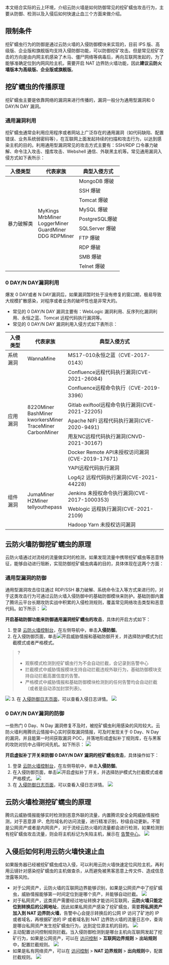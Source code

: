 本文结合实际的云上环境，介绍云防火墙是如何防御常见的挖矿蠕虫攻击行为，主要从防御、检测以及入侵后如何快速止血三个方面来做介绍。

## 限制条件
挖矿蠕虫行为的防御是通过云防火墙的入侵防御模块来实现的，目前 IPS 版、高级版、企业版和旗舰版均支持入侵防御功能，可以防御挖矿攻击。但是常见挖矿攻击的方向是由内网主机感染了木马、僵尸网络等病毒后，再向互联网发起的，为了能够准确定位到内网风险主机，需要开启 NAT 边界防火墙功能，因此**建议云防火墙版本为高级版、企业版或旗舰版**。

## 挖矿蠕虫的传播原理
挖矿蠕虫主要是依靠网络的漏洞来进行传播的，漏洞一般分为通用型漏洞和 0 DAY/N DAY 漏洞。

### 通用漏洞利用
挖矿蠕虫通常会利用应用程序或者网站上广泛存在的通用漏洞（如代码缺陷、配置错误、业务系统弱密码等），在互联网上面发起持续的扫描和攻击行为，以达到感染主机的目的。利用通用型漏洞常见的攻击方式主要有：SSH/RDP 口令暴力破解、命令注入攻击、撞库攻击、Webshell 通信、外联黑主机等。常见通用漏洞入侵方式如下表所示：
<table>
<thead>
<tr>
<th>入侵类型</th>
<th>代表家族</th>
<th>典型入侵方式</th>
</tr>
</thead>
<tbody><tr>
<td rowspan=11>暴力破解类</td>
<td rowspan=11>MyKings<br>MrbMiner<br>LoggerMiner<br>GuardMiner<br>DDG RDPMiner</td>
<td>MongoDB 爆破</td>
</tr>
<tr>
 <td>SSH 爆破</td>
</tr>
<tr>
 <td>Tomcat 爆破</td>
</tr>
<tr>
<td>MySQL 爆破</td>
</tr>
<tr>
  <td>PostgreSQL爆破</td>
</tr>
<tr>
  <td>SQLServer 爆破</td>
</tr>
<tr>
  <td>FTP 爆破</td>
</tr>
<tr>
  <td>RDP 爆破</td>
</tr>
<tr>
  <td>SMB 爆破</td>
</tr>
<tr>
  <td>Telnet 爆破</td>
</tr>
</tbody></table>

### 0 DAY/N DAY漏洞利用
爆发 0 DAY或者 N DAY漏洞后，如果漏洞暂时处于没有修复的窗口期，极易导致大规模扩散感染，对程序或者业务的破坏性也是非常大的。
- 常见的 0 DAY/N DAY 漏洞主要有：WebLogic 漏洞利用、反序列化漏洞利用、永恒之蓝、Tomcat 远程代码执行漏洞等。
- 常见的 0 DAY/N DAY 漏洞利用入侵方式如下表所示：
<table>
<thead>
<tr>
<th>入侵类型</th>
<th>代表家族</th>
<th>典型入侵方式</th>
</tr>
</thead>
<tbody><tr>
<td>系统漏洞</td>
<td>WannaMine</td>
<td>MS17-010永恒之蓝（CVE-2017-0143）</td>
</tr>
<tr>
<td rowspan=7>应用漏洞</td>
<td rowspan=7>8220Miner<br>BashMiner<br>kworkersMiner<br>TraceMiner<br>CarbonMiner</td>
<td>Confluence远程代码执行漏洞(CVE-2021-26084)</td>
</tr>
<tr>
<td>Confluence远程命令执行（CVE-2019-3396）</td>
</tr>
<tr>
<td>Gitlab exiftool远程命令执行漏洞(CVE-2021-22205)</td>
</tr>
<tr>
<td>Apache NIFI 远程代码执行漏洞(CVE-2020-9491)</td>
</tr>
<tr>
<td>用友NC远程代码执行漏洞(CNVD-2021-30167)</td>
</tr>
<tr>
<td>Docker Remote API未授权访问漏洞(CVE-2019-17671)</td>
</tr>
<tr>
<td>YAPI远程代码执行漏洞</td>
</tr>
<tr>
<td rowspan=4>组件漏洞</td>
<td rowspan=4>JumaMiner<br>H2Miner<br>tellyouthepass</td>
<td>Log4j2 远程代码执行漏洞(CVE-2021-44228)</td>
</tr>
<tr>
<td>Jenkins 未授权命令执行漏洞(CVE-2017-1000353)</td>
</tr>
<tr>
<td>Weblogic 远程执行漏洞(CVE-2021-2109)</td>
</tr>
<tr>
<td>Hadoop Yarn 未授权访问漏洞</td>
</tr>
</tbody></table>

## 云防火墙防御挖矿蠕虫的原理
云防火墙通过对流经的流量做实时的检测，如果发现流量中携带挖矿蠕虫等恶意特征，能够自动进行阻断，实现防御挖矿蠕虫病毒的目的，具体体现在这两个方面：

### 通用型漏洞的防御
通用型漏洞攻击往往通过 RDP/SSH 暴力破解、系统命令注入等方式来进行的，对于这类攻击行为可通过云防火墙入侵防御中的基础防御模块来防护。基础防御内置了腾讯云平台长期攻防实战中积累的入侵检测规则，覆盖常见网络攻击类型和恶意代码。如下所示：
![](https://qcloudimg.tencent-cloud.cn/raw/098e40e23c0acae0817b834f437355fb.png)

**开启基础防御功能来防御通用漏洞挖矿蠕虫的攻击**，具体的开启方式如下：
1. 登录 [云防火墙控制台](https://console.cloud.tencent.com/cfw/asset)，在左侧导航中，单击**入侵防御**。
2. 在入侵防御页面，单击![](https://qcloudimg.tencent-cloud.cn/raw/6b585aa1156a486d15c5da8790fd837b.png)开启威胁情报和基础防御开关，并选择防护模式为拦截模式或者严格模式。
>?
>- 观察模式检测到挖矿蠕虫行为不会自动拦截，会记录到告警中心
>- 拦截模式中威胁情报模块支持自动拦截违规外联行为，基础防御模块支持自动拦截高置信度的告警。
>- 严格模式中威胁情报和基础防御模块检测到的任何告警均会自动拦截（或者是自动添加封禁列表)。
>
![](https://qcloudimg.tencent-cloud.cn/raw/9971321d836a53563d80a827432ec59d.png)
3. 在 [入侵防御日志页面](https://console.cloud.tencent.com/cfw/ipslog)，可以查看入侵日志详情。
![](https://qcloudimg.tencent-cloud.cn/raw/f084d945a9495f2a111b5d20937bd4dd.png)

### 0 DAY/N DAY漏洞的防御

一些热门 0 Day、N Day 漏洞修复不及时，被挖矿蠕虫利用感染的风险较大。云防火墙利用腾讯云情报中心实时获取漏洞情报，可及时发现关于 0 Day、N Day 的漏洞，并且能第一时间获取漏洞 POC，并落地形成虚拟补丁规则库，在与黑客的攻防对抗中占得时间先机。如下所示：
![](https://qcloudimg.tencent-cloud.cn/raw/c7e02110e9bc11f791e98584112da414.png)

**开启虚拟补丁开关来防御 0 DAY/N DAY 漏洞的挖矿蠕虫攻击**，具体操作如下：
1. 登录 [云防火墙控制台](https://console.cloud.tencent.com/cfw/asset)，在左侧导航中，单击**入侵防御**。
2. 在入侵防御页面，单击![](https://qcloudimg.tencent-cloud.cn/raw/6b585aa1156a486d15c5da8790fd837b.png)开启虚拟补丁开关，并选择防护模式为拦截模式或者严格模式。
![](https://qcloudimg.tencent-cloud.cn/raw/63e39a82918a3cd193cd79e31f0e3832.png)
3. 在 [入侵防御日志页面](https://console.cloud.tencent.com/cfw/ipslog)，可以查看入侵日志详情。
![](https://qcloudimg.tencent-cloud.cn/raw/fc2fd46dfb92da1059f5d14b964cbf98.png)

## 云防火墙检测挖矿蠕虫的原理
腾讯云威胁情报能够实时检测到恶意外联的流量，内置腾讯安全全网威胁情报检测，对于恶意源 IP、危险域名的访问流量，进行精准识别，秒级自动更新。不管是公网资产或者是内网资产，对于流经云防火墙的流量都会进行检测，如果检测到有挖矿蠕虫攻击流量，则会将主机标记为失陷主机，展示在 [告警中心](https://console.cloud.tencent.com/cfw/warncenter)。
![](https://qcloudimg.tencent-cloud.cn/raw/038bc5ebfa7131139dd37ffd4420f720.png)

## 入侵后如何利用云防火墙快速止血
如果服务器已经被挖矿蠕虫成功入侵，可以利用云防火墙快速定位风险主机，再利用云镜针对感染挖矿蠕虫的主机做查杀，从而避免被黑客恶意上传文件、造成信息泄露等风险。
- 对于公网资产，云防火墙的互联网边界能够识别，如果是公网资产中了挖矿蠕虫，威胁情报能够第一时间定位到是哪个资产，并能够自动拦截。
![](https://qcloudimg.tencent-cloud.cn/raw/a6adf9171a950368a8f27bac0373705d.png)
- 对于私网资产，这类资产需要经过地址转换才能访问互联网，**云防火墙只能定位到转换后的公网地址**，因此如果私网资产感染了挖矿蠕虫，需要**将私网资产加入到 NAT 边界防火墙**，告警中心会提示转换后的公网 IP 访问了矿池的 IP 或者域名，再根据矿池的 IP 或者域名到 NAT 边界防火墙的流量日志中，查询是哪台私网资产发生挖矿蠕虫行为，达到定位源主机的目的。
![](https://qcloudimg.tencent-cloud.cn/raw/6beee61dc510af0ab79a195d03d14855.png)
- 主动配置访问控制规则拦截。当入侵防御检测到是哪台主机向互联网发起了挖矿行为，如果是公网资产，可以在 [访问控制](https://console.cloud.tencent.com/cfw/ac/internet) > **互联网边界规则**  > **出站规则**中，配置拦截规则。
![](https://qcloudimg.tencent-cloud.cn/raw/631b8f2e27c7692531cbd7c6c7cd6247.png)
- 如果是私有网络资产，可以在  [访问控制](https://console.cloud.tencent.com/cfw/ac/internet) > **NAT 边界规则**  > **出向规则**中，配置拦截规则。
![](https://qcloudimg.tencent-cloud.cn/raw/8c4d1477e0ca9acec8045ea8e4b9eabc.png)
